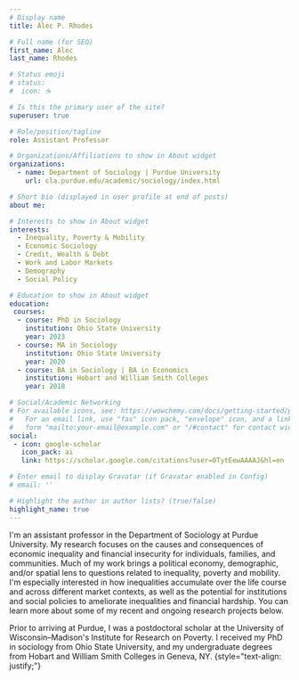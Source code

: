 ```yaml
---
# Display name
title: Alec P. Rhodes

# Full name (for SEO)
first_name: Alec
last_name: Rhodes

# Status emoji
# status:
#  icon: ☕️

# Is this the primary user of the site?
superuser: true

# Role/position/tagline
role: Assistant Professor

# Organizations/Affiliations to show in About widget
organizations:
  - name: Department of Sociology | Purdue University
    url: cla.purdue.edu/academic/sociology/index.html

# Short bio (displayed in user profile at end of posts)
about me: 

# Interests to show in About widget
interests:
  - Inequality, Poverty & Mobility
  - Economic Sociology
  - Credit, Wealth & Debt
  - Work and Labor Markets
  - Demography
  - Social Policy

# Education to show in About widget
education:
 courses: 
  - course: PhD in Sociology
    institution: Ohio State University
    year: 2023
  - course: MA in Sociology
    institution: Ohio State University
    year: 2020
  - course: BA in Sociology | BA in Economics 
    institution: Hobart and William Smith Colleges
    year: 2018

# Social/Academic Networking
# For available icons, see: https://wowchemy.com/docs/getting-started/page-builder/#icons
#   For an email link, use "fas" icon pack, "envelope" icon, and a link in the
#   form "mailto:your-email@example.com" or "/#contact" for contact widget.
social:
 - icon: google-scholar
   icon_pack: ai
   link: https://scholar.google.com/citations?user=0TytEewAAAAJ&hl=en

# Enter email to display Gravatar (if Gravatar enabled in Config)
# email: ''

# Highlight the author in author lists? (true/false)
highlight_name: true
---
```


I'm an assistant professor in the Department of Sociology at Purdue University. My research focuses on the causes and consequences of economic inequality and financial insecurity for individuals, families, and communities. Much of my work brings a political economy, demographic, and/or spatial lens to questions related to inequality, poverty and mobility. I'm especially interested in how inequalities accumulate over the life course and across different market contexts, as well as the potential for institutions and social policies to ameliorate inequalities and financial hardship. You can learn more about some of my recent and ongoing research projects below.

Prior to arriving at Purdue, I was a postdoctoral scholar at the University of Wisconsin–Madison's Institute for Research on Poverty. I received my PhD in sociology from Ohio State University, and my undergraduate degrees from Hobart and William Smith Colleges in Geneva, NY.
{style="text-align: justify;"}
